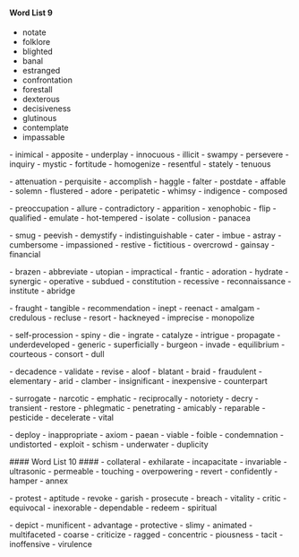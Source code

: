 #### Word List 9 #####
- notate
- folklore
- blighted
- banal
- estranged
- confrontation
- forestall
- dexterous
- decisiveness
- glutinous
- contemplate
- impassable
<p>
- inimical
- apposite
- underplay
- innocuous
- illicit
- swampy
- persevere
- inquiry
- mystic
- fortitude
- homogenize
- resentful
- stately
- tenuous
<p>
- attenuation
- perquisite
- accomplish
- haggle
- falter
- postdate
- affable
- solemn
- flustered
- adore
- peripatetic
- whimsy
- indigence
- composed
<p>
- preoccupation
- allure
- contradictory
- apparition
- xenophobic
- flip
- qualified
- emulate
- hot-tempered
- isolate
- collusion
- panacea
<p>
- smug
- peevish
- demystify
- indistinguishable
- cater
- imbue
- astray
- cumbersome
- impassioned
- restive
- fictitious
- overcrowd
- gainsay
- financial
<p>
- brazen
- abbreviate
- utopian
- impractical
- frantic
- adoration
- hydrate
- synergic
- operative
- subdued
- constitution
- recessive
- reconnaissance
- institute
- abridge
<p>
- fraught
- tangible
- recommendation
- inept
- reenact
- amalgam
- credulous
- recluse
- resort
- hackneyed
- imprecise
- monopolize
<p>
- self-procession
- spiny
- die
- ingrate
- catalyze
- intrigue
- propagate
- underdeveloped
- generic
- superficially
- burgeon
- invade
- equilibrium
- courteous
- consort
- dull
<p>
- decadence
- validate
- revise
- aloof
- blatant
- braid
- fraudulent
- elementary
- arid
- clamber
- insignificant
- inexpensive
- counterpart
<p>
- surrogate
- narcotic
- emphatic
- reciprocally
- notoriety
- decry
- transient
- restore
- phlegmatic
- penetrating
- amicably
- reparable
- pesticide
- decelerate
- vital
<p>
- deploy
- inappropriate
- axiom
- paean
- viable
- foible
- condemnation
- undistorted
- exploit
- schism
- underwater
- duplicity
</p>
#### Word List 10 ####
- collateral
- exhilarate
- incapacitate
- invariable
- ultrasonic
- permeable
- touching
- overpowering
- revert
- confidently
- hamper
- annex
<p>
- protest
- aptitude
- revoke
- garish
- prosecute
- breach
- vitality
- critic
- equivocal
- inexorable
- dependable
- redeem
- spiritual
<p>
- depict
- munificent
- advantage
- protective
- slimy
- animated
- multifaceted
- coarse
- criticize
- ragged
- concentric
- piousness
- tacit
- inoffensive
- virulence
<p>
